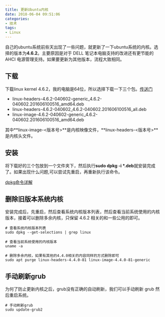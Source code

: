 ```yaml
---
title: 更新Ubuntu内核
date: 2018-06-04 09:51:06
categories:
- 技术
tags:
- Linux
---
```


自己的ubuntu系统前些天出现了一些问题，就更新了一下ubuntu系统的内核。选择的版本为**4.6.2**。主要原因是对于 DELL 笔记本电脑支持的改进还有更节能的 AHCI 电源管理支持。如果要更新为其他版本，流程大致相同。

## 下载

下载linux kernel 4.6.2，我的电脑是64位，所以选择下载一下三个包。[传送门](http://kernel.ubuntu.com/~kernel-ppa/mainline/v4.6.2-yakkety/)

- linux-headers-4.6.2-040602-generic_4.6.2-040602.201606100516_amd64.deb
- linux-headers-4.6.2-040602_4.6.2-040602.201606100516_all.deb
- linux-image-4.6.2-040602-generic_4.6.2-040602.201606100516_amd64.deb

其中**linux-image-<版本号>**是内核映像文件，**linux-headers-<版本号>**是内核头文件。

## 安装

将下载好的三个包放到一个文件夹下，然后执行**sudo dpkg -i \*.deb**就安装完成了。如果出现什么问题,可以尝试先重启，再重新执行该命令。

[dpkg命令详解](http://man.linuxde.net/dpkg)

## 删除旧版本系统内核

安装完成后，先重启，然后查看系统内核版本列表，然后查看当前系统使用的内核版本，接着可以删除多余内核，只保留 4.6.2 相关的和一些公用的即可。

```
# 查看系统内核版本列表
sudo dpkg --get-selections | grep linux

# 查看当前系统使用的内核版本
uname -a

# 删除多余内核，如果有其他的4.4.0相关的内容同样的方式删除即可
sudo apt purge linux-headers-4.4.0-81 linux-image-4.4.0-81-generic
```

## 手动刷新grub

为何了防止更新内核之后，grub没有正确的自动刷新，我们可以手动刷新 grub 然后重启系统。

```
# 手动刷新grub
sudo update-grub2
```

